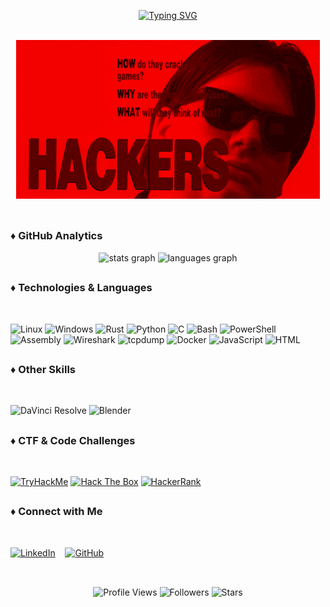 <div align="center">
  
<a href="https://git.io/typing-svg"><img src="https://readme-typing-svg.demolab.com?font=Fira+Code&size=30&pause=1000&color=F70E0E&width=435&lines=+++++++++You+have+been+hacked!+%F0%9F%9A%A8" alt="Typing SVG" /></a>

</div>

<br>

<div align="center">
  <img src="https://github.com/Olikere/Olikere/blob/main/120087.gif?raw=true" alt="GIF animado" />


</div>

<br>
</div>

##

<h3> ♦️ GitHub Analytics </h3>

<div align=center>
  <img src="https://github-readme-stats.vercel.app/api?username=Olikere&hide_title=false&hide_rank=false&show_icons=true&include_all_commits=true&count_private=true&disable_animations=false&theme=shadow_red&locale=en&hide_border=false" height="150" alt="stats graph"  />
  <img src="https://github-readme-stats.vercel.app/api/top-langs?username=Olikere&locale=en&hide_title=false&layout=compact&card_width=320&langs_count=5&theme=shadow_red&hide_border=false" height="200" alt="languages graph"  />

</div>

##

<div>
<h3>♦️ Technologies & Languages </h3><br>

![Linux](https://img.shields.io/badge/Linux-FF0000?style=for-the-badge&logo=linux&logoColor=white)
![Windows](https://img.shields.io/badge/Windows-FF0000?style=for-the-badge&logo=windows&logoColor=white)
![Rust](https://img.shields.io/badge/Rust-FF0000?style=for-the-badge&logo=rust&logoColor=white)
![Python](https://img.shields.io/badge/Python-FF0000?style=for-the-badge&logo=python&logoColor=white)
![C](https://img.shields.io/badge/C-FF0000?style=for-the-badge&logo=c&logoColor=white)
![Bash](https://img.shields.io/badge/Bash-FF0000?style=for-the-badge&logo=gnu-bash&logoColor=white)
![PowerShell](https://img.shields.io/badge/PowerShell-FF0000?style=for-the-badge&logo=powershell&logoColor=white)
![Assembly](https://img.shields.io/badge/Assembly-FF0000?style=for-the-badge&logo=assembly&logoColor=white)
![Wireshark](https://img.shields.io/badge/Wireshark-FF0000?style=for-the-badge&logo=wireshark&logoColor=white)
![tcpdump](https://img.shields.io/badge/tcpdump-FF0000?style=for-the-badge&logo=gnu&logoColor=white)
![Docker](https://img.shields.io/badge/Docker-FF0000?style=for-the-badge&logo=docker&logoColor=white)
![JavaScript](https://img.shields.io/badge/JavaScript-FF0000?style=for-the-badge&logo=javascript&logoColor=white)
![HTML](https://img.shields.io/badge/HTML-FF0000?style=for-the-badge&logo=html5&logoColor=white)

</div>

##
<div>
<h3> ♦️ Other Skills</h3> <br>
  
![DaVinci Resolve](https://img.shields.io/badge/DaVinci_Resolve-FF0000?style=for-the-badge&logo=davinci-resolve&logoColor=white)
![Blender](https://img.shields.io/badge/Blender-FF0000?style=for-the-badge&logo=blender&logoColor=white)
</div>

##

<div>
<h3> ♦️ CTF & Code Challenges </h3><br>

[![TryHackMe](https://img.shields.io/badge/TryHackMe-FF0000?style=for-the-badge&logo=tryhackme&logoColor=white)](https://tryhackme.com/p/Olikere)
[![Hack The Box](https://img.shields.io/badge/HackTheBox-FF0000?style=for-the-badge&logo=hackthebox&logoColor=white)](https://app.hackthebox.com/profile/Olikere)
[![HackerRank](https://img.shields.io/badge/HackerRank-FF0000?style=for-the-badge&logo=hackerrank&logoColor=white)](https://www.hackerrank.com/profile/olikereti)
</div>

##
<div>
<h3>♦️ Connect with Me </h3>
<br>

[![LinkedIn](https://img.shields.io/badge/LinkedIn-FF0000?style=for-the-badge&logo=linkedin&logoColor=white)](https://www.linkedin.com/in/olisec/) &nbsp;&nbsp;
[![GitHub](https://img.shields.io/badge/GitHub-FF0000?style=for-the-badge&logo=github&logoColor=white)](https://github.com/Olikere)


</div>

##
<br>
<div align="center">
  <img src="https://komarev.com/ghpvc/?username=Olikere&label=Profile+Views&color=red&style=flat-square&abbreviated=true" alt="Profile Views" />
  <img src="https://img.shields.io/github/followers/Olikere?label=Followers&color=red&style=flat-square" alt="Followers" />
  <img src="https://img.shields.io/github/stars/Olikere?label=Stars&color=red&style=flat-square" alt="Stars" />

  


